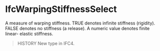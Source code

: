 IfcWarpingStiffnessSelect
=========================
A measure of warping stiffness. TRUE denotes infinite stiffness (rigidity).
FALSE denotes no stiffness (a release). A numeric value denotes finite linear-
elastic stiffness.  
  
> HISTORY  New type in IFC4.  


